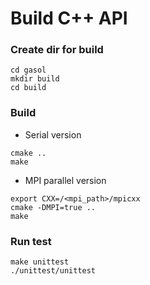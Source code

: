 # Build C++ API

### Create dir for build

``` shell
cd gasol
mkdir build
cd build
```
### Build

- Serial version
``` shell
cmake ..
make
```

- MPI parallel version
```
export CXX=/<mpi_path>/mpicxx
cmake -DMPI=true ..
make
```

### Run test
``` shell
make unittest
./unittest/unittest
```

